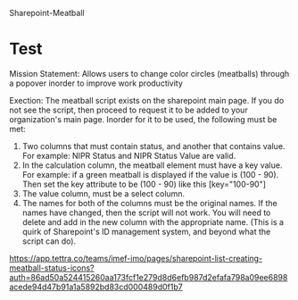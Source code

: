 Sharepoint-Meatball
<h1>Test</h1>
Mission Statement:
Allows users to change color circles (meatballs) through a popover inorder to improve work productivity

Exection:
The meatball script exists on the sharepoint main page.  If you do not see the script, then proceed to request it to be added to your organization's main page.
Inorder for it to be used, the following must be met:
1.  Two columns that must contain status, and another that contains value.  For example: NIPR Status and NIPR Status Value are valid.  
2.  In the calculation column, the meatball element must have a key value.  For example: if a green meatball is displayed if the value is (100 - 90).  Then set the key attribute to be (100 - 90) like this [key="100-90"]
3.  The value column, must be a select column.
4.  The names for both of the columns must be the original names.  If the names have changed, then the script will not work.  You will need to delete and add in the new column with the appropriate name.  (This is a quirk of Sharepoint's ID management system, and beyond what the script can do).

https://app.tettra.co/teams/imef-imo/pages/sharepoint-list-creating-meatball-status-icons?auth=86ad50a524415260aa173fcf1e279d8d6efb987d2efafa798a09ee6898acede94d47b91a1a5892bd83cd000489d0f1b7
